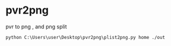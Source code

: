 # pvr2png
pvr to png , and png split

```shell
python C:\Users\user\Desktop\pvr2png\plist2png.py home ./out
```
